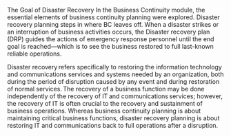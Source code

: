 The Goal of Disaster Recovery
In the Business Continuity module, the essential elements of business continuity planning were explored. Disaster recovery planning steps in where BC leaves off. When a disaster strikes or an interruption of business activities occurs, the Disaster recovery plan (DRP) guides the actions of emergency response personnel until the end goal is reached—which is to see the business restored to full last-known reliable operations.

Disaster recovery refers specifically to restoring the information technology and communications services and systems needed by an organization, both during the period of disruption caused by any event and during restoration of normal services. The recovery of a business function may be done independently of the recovery of IT and communications services; however, the recovery of IT is often crucial to the recovery and sustainment of business operations. Whereas business continuity planning is about maintaining critical business functions, disaster recovery planning is about restoring IT and communications back to full operations after a disruption.